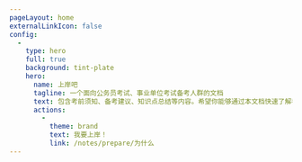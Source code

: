 ```yaml
---
pageLayout: home
externalLinkIcon: false
config:
  -
    type: hero
    full: true
    background: tint-plate
    hero:
      name: 上岸吧
      tagline: 一个面向公务员考试、事业单位考试备考人群的文档
      text: 包含考前须知、备考建议、知识点总结等内容。希望你能够通过本文档快速了解考公考编，找到适合自己的考试目标，早日上岸！
      actions:
        -
          theme: brand
          text: 我要上岸！
          link: /notes/prepare/为什么
---
```

